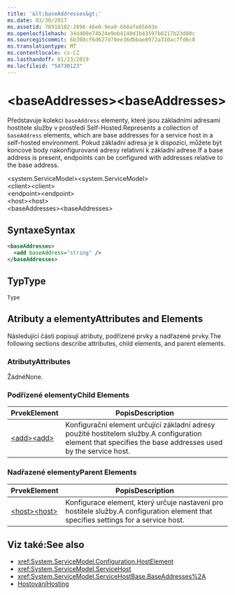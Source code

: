 ```yaml
---
title: '&lt;baseAddresses&gt;'
ms.date: 03/30/2017
ms.assetid: 78918102-2898-46e0-9ea8-6b8afe65603e
ms.openlocfilehash: 34d400e74b24e9eb4140d1b43597b0217b23d80c
ms.sourcegitcommit: 6b308cf6d627d78ee36dbbae8972a310ac7fd6c8
ms.translationtype: MT
ms.contentlocale: cs-CZ
ms.lasthandoff: 01/23/2019
ms.locfileid: "54730123"
---
```

# <a name="ltbaseaddressesgt"></a><span data-ttu-id="511ef-102">&lt;baseAddresses&gt;</span><span class="sxs-lookup"><span data-stu-id="511ef-102">&lt;baseAddresses&gt;</span></span>
<span data-ttu-id="511ef-103">Představuje kolekci `baseAddress` elementy, které jsou základními adresami hostitele služby v prostředí Self-Hosted.</span><span class="sxs-lookup"><span data-stu-id="511ef-103">Represents a collection of `baseAddress` elements, which are base addresses for a service host in a self-hosted environment.</span></span> <span data-ttu-id="511ef-104">Pokud základní adresa je k dispozici, můžete být koncové body nakonfigurované adresy relativní k základní adrese.</span><span class="sxs-lookup"><span data-stu-id="511ef-104">If a base address is present, endpoints can be configured with addresses relative to the base address.</span></span>  
  
 <span data-ttu-id="511ef-105">\<system.ServiceModel></span><span class="sxs-lookup"><span data-stu-id="511ef-105">\<system.ServiceModel></span></span>  
<span data-ttu-id="511ef-106">\<client></span><span class="sxs-lookup"><span data-stu-id="511ef-106">\<client></span></span>  
<span data-ttu-id="511ef-107">\<endpoint></span><span class="sxs-lookup"><span data-stu-id="511ef-107">\<endpoint></span></span>  
<span data-ttu-id="511ef-108">\<host></span><span class="sxs-lookup"><span data-stu-id="511ef-108">\<host></span></span>  
<span data-ttu-id="511ef-109">\<baseAddresses></span><span class="sxs-lookup"><span data-stu-id="511ef-109">\<baseAddresses></span></span>  
  
## <a name="syntax"></a><span data-ttu-id="511ef-110">Syntaxe</span><span class="sxs-lookup"><span data-stu-id="511ef-110">Syntax</span></span>  
  
```xml  
<baseAddresses>
  <add baseAddress="string" />
</baseAddresses>
```  
  
## <a name="type"></a><span data-ttu-id="511ef-111">Typ</span><span class="sxs-lookup"><span data-stu-id="511ef-111">Type</span></span>  
 `Type`  
  
## <a name="attributes-and-elements"></a><span data-ttu-id="511ef-112">Atributy a elementy</span><span class="sxs-lookup"><span data-stu-id="511ef-112">Attributes and Elements</span></span>  
 <span data-ttu-id="511ef-113">Následující části popisují atributy, podřízené prvky a nadřazené prvky.</span><span class="sxs-lookup"><span data-stu-id="511ef-113">The following sections describe attributes, child elements, and parent elements.</span></span>  
  
### <a name="attributes"></a><span data-ttu-id="511ef-114">Atributy</span><span class="sxs-lookup"><span data-stu-id="511ef-114">Attributes</span></span>  
 <span data-ttu-id="511ef-115">Žádné</span><span class="sxs-lookup"><span data-stu-id="511ef-115">None.</span></span>  
  
### <a name="child-elements"></a><span data-ttu-id="511ef-116">Podřízené elementy</span><span class="sxs-lookup"><span data-stu-id="511ef-116">Child Elements</span></span>  
  
|<span data-ttu-id="511ef-117">Prvek</span><span class="sxs-lookup"><span data-stu-id="511ef-117">Element</span></span>|<span data-ttu-id="511ef-118">Popis</span><span class="sxs-lookup"><span data-stu-id="511ef-118">Description</span></span>|  
|-------------|-----------------|  
|[<span data-ttu-id="511ef-119">\<add></span><span class="sxs-lookup"><span data-stu-id="511ef-119">\<add></span></span>](../../../../../docs/framework/configure-apps/file-schema/wcf/add-of-baseaddresses.md)|<span data-ttu-id="511ef-120">Konfigurační element určující základní adresy použité hostitelem služby.</span><span class="sxs-lookup"><span data-stu-id="511ef-120">A configuration element that specifies the base addresses used by the service host.</span></span>|  
  
### <a name="parent-elements"></a><span data-ttu-id="511ef-121">Nadřazené elementy</span><span class="sxs-lookup"><span data-stu-id="511ef-121">Parent Elements</span></span>  
  
|<span data-ttu-id="511ef-122">Prvek</span><span class="sxs-lookup"><span data-stu-id="511ef-122">Element</span></span>|<span data-ttu-id="511ef-123">Popis</span><span class="sxs-lookup"><span data-stu-id="511ef-123">Description</span></span>|  
|-------------|-----------------|  
|[<span data-ttu-id="511ef-124">\<host></span><span class="sxs-lookup"><span data-stu-id="511ef-124">\<host></span></span>](../../../../../docs/framework/configure-apps/file-schema/wcf/host.md)|<span data-ttu-id="511ef-125">Konfigurace element, který určuje nastavení pro hostitele služby.</span><span class="sxs-lookup"><span data-stu-id="511ef-125">A configuration element that specifies settings for a service host.</span></span>|  
  
## <a name="see-also"></a><span data-ttu-id="511ef-126">Viz také:</span><span class="sxs-lookup"><span data-stu-id="511ef-126">See also</span></span>
- <xref:System.ServiceModel.Configuration.HostElement>
- <xref:System.ServiceModel.ServiceHost>
- <xref:System.ServiceModel.ServiceHostBase.BaseAddresses%2A>
- [<span data-ttu-id="511ef-127">Hostování</span><span class="sxs-lookup"><span data-stu-id="511ef-127">Hosting</span></span>](../../../../../docs/framework/wcf/feature-details/hosting.md)
